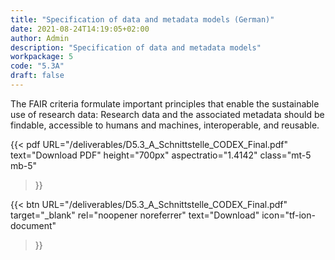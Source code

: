```yaml
---
title: "Specification of data and metadata models (German)"
date: 2021-08-24T14:19:05+02:00
author: Admin
description: "Specification of data and metadata models"
workpackage: 5
code: "5.3A"
draft: false
---
```


The FAIR criteria formulate important principles that enable the sustainable use of research data: Research data and the associated metadata should be findable, accessible to humans and machines, interoperable, and reusable.


{{< pdf
    URL="/deliverables/D5.3_A_Schnittstelle_CODEX_Final.pdf"
    text="Download PDF"
    height="700px"
    aspectratio="1.4142"
    class="mt-5 mb-5"
>}}


{{< btn
    URL="/deliverables/D5.3_A_Schnittstelle_CODEX_Final.pdf"
    target="_blank"
    rel="noopener noreferrer"
    text="Download"
    icon="tf-ion-document"
>}}
